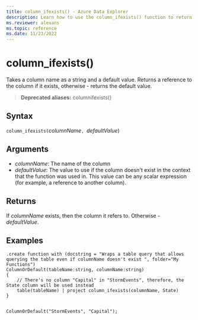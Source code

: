 ```yaml
---
title: column_ifexists() - Azure Data Explorer
description: Learn how to use the column_ifexists() function to return a reference to the column if it exists.  
ms.reviewer: alexans
ms.topic: reference
ms.date: 11/23/2022
---
```

# column_ifexists()

Takes a column name as a string and a default value. Returns a reference to the column if it exists,
otherwise - returns the default value.

> **Deprecated aliases:** columnifexists()

## Syntax

`column_ifexists(`*columnName*`, `*defaultValue*)

## Arguments

* *columnName*: The name of the column
* *defaultValue*: The value to use if the column doesn't exist in the context that the function was used in.
                  This value can be any scalar expression (for example, a reference to another column).

## Returns

If *columnName* exists, then the column it refers to. Otherwise - *defaultValue*.

## Examples

```kusto
.create function with (docstring = "Wraps a table query that allows querying the table even if columnName doesn't exist ", folder="My Functions")
ColumnOrDefault(tableName:string, columnName:string)
{
    // There's no column "Capital" in "StormEvents", therefore, the State column will be used instead
    table(tableName) | project column_ifexists(columnName, State)
}


ColumnOrDefault("StormEvents", "Capital");
```
